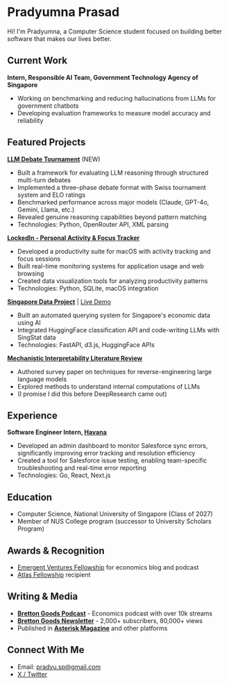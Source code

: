 # Pradyumna Prasad

Hi! I'm Pradyumna, a Computer Science student focused on building better software that makes our lives better.

## Current Work

**Intern, Responsible AI Team, Government Technology Agency of Singapore**
- Working on benchmarking and reducing hallucinations from LLMs for government chatbots
- Developing evaluation frameworks to measure model accuracy and reliability

## Featured Projects

**[LLM Debate Tournament](https://github.com/pradyuprasad/Calibrate_Debate)** (NEW)
- Built a framework for evaluating LLM reasoning through structured multi-turn debates
- Implemented a three-phase debate format with Swiss tournament system and ELO ratings
- Benchmarked performance across major models (Claude, GPT-4o, Gemini, Llama, etc.)
- Revealed genuine reasoning capabilities beyond pattern matching
- Technologies: Python, OpenRouter API, XML parsing

**[LockedIn - Personal Activity & Focus Tracker](https://github.com/pradyuprasad/LockedIn)**
- Developed a productivity suite for macOS with activity tracking and focus sessions
- Built real-time monitoring systems for application usage and web browsing
- Created data visualization tools for analyzing productivity patterns
- Technologies: Python, SQLite, macOS integration

**[Singapore Data Project](https://github.com/pradyuprasad/Singapore-Data-Project)** | [Live Demo](https://x.com/PradyuPrasad/status/1807744397469184099)
- Built an automated querying system for Singapore's economic data using AI
- Integrated HuggingFace classification API and code-writing LLMs with SingStat data
- Technologies: FastAPI, d3.js, HuggingFace APIs

**[Mechanistic Interpretability Literature Review](https://github.com/pradyuprasad/MechInterpLitReview)**
- Authored survey paper on techniques for reverse-engineering large language models
- Explored methods to understand internal computations of LLMs
- (I promise I did this before DeepResearch came out)


## Experience

**Software Engineer Intern, [Havana](https://www.tryhavana.com)**
- Developed an admin dashboard to monitor Salesforce sync errors, significantly improving error tracking and resolution efficiency
- Created a tool for Salesforce issue testing, enabling team-specific troubleshooting and real-time error reporting
- Technologies: Go, React, Next.js

## Education
- Computer Science, National University of Singapore (Class of 2027)
- Member of NUS College program (successor to University Scholars Program)

## Awards & Recognition
- [Emergent Ventures Fellowship](https://marginalrevolution.com/marginalrevolution/2022/03/emergent-ventures-winners-eighteenth-cohort.html) for economics blog and podcast
- [Atlas Fellowship](https://www.atlasfellowship.org/) recipient

## Writing & Media
- **[Bretton Goods Podcast](https://open.spotify.com/show/5a29fQG0xEbPEdqSxQjMcQ)** - Economics podcast with over 10k streams
- **[Bretton Goods Newsletter](https://brettongoods.substack.com/)** - 2,000+ subscribers, 80,000+ views
- Published in **[Asterisk Magazine](https://asteriskmag.com/issues/06/when-rand-made-magic-in-santa-monica)** and other platforms

## Connect With Me
- Email: pradyu.sp@gmail.com
- [X / Twitter](https://x.com/PradyuPrasad)
